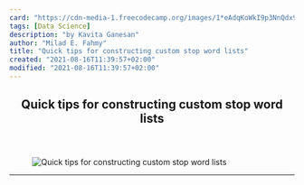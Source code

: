 ```yaml
---
card: "https://cdn-media-1.freecodecamp.org/images/1*eAdqKoWkI9p3NnQdx94yHw.jpeg"
tags: [Data Science]
description: "by Kavita Ganesan"
author: "Milad E. Fahmy"
title: "Quick tips for constructing custom stop word lists"
created: "2021-08-16T11:39:57+02:00"
modified: "2021-08-16T11:39:57+02:00"
---
```

<div class="site-wrapper">
<main id="site-main" class="site-main outer">
<div class="inner">
<article class="post-full post tag-data-science tag-nlp tag-text-mining tag-technology tag-tech ">
<header class="post-full-header">
<h1 class="post-full-title">Quick tips for constructing custom stop word lists</h1>
</header>
<figure class="post-full-image">
<picture>
<source media="(max-width: 700px)" sizes="1px" srcset="data:image/gif;base64,R0lGODlhAQABAIAAAAAAAP///yH5BAEAAAAALAAAAAABAAEAAAIBRAA7 1w">
<source media="(min-width: 701px)" sizes="(max-width: 800px) 400px,
(max-width: 1170px) 700px,
1400px" srcset="https://cdn-media-1.freecodecamp.org/images/1*eAdqKoWkI9p3NnQdx94yHw.jpeg 300w,
https://cdn-media-1.freecodecamp.org/images/1*eAdqKoWkI9p3NnQdx94yHw.jpeg 600w,
https://cdn-media-1.freecodecamp.org/images/1*eAdqKoWkI9p3NnQdx94yHw.jpeg 1000w,
https://cdn-media-1.freecodecamp.org/images/1*eAdqKoWkI9p3NnQdx94yHw.jpeg 2000w">
<img onerror="this.style.display='none'" src="https://cdn-media-1.freecodecamp.org/images/1*eAdqKoWkI9p3NnQdx94yHw.jpeg" alt="Quick tips for constructing custom stop word lists">
</picture>
</figure>
<section class="post-full-content">
<div class="post-content medium-migrated-article">
</div>
<hr>
</section>
</article>
</div>
</main>
</div>
<!-- Google Tag Manager (noscript) -->
<!-- End Google Tag Manager (noscript) -->
